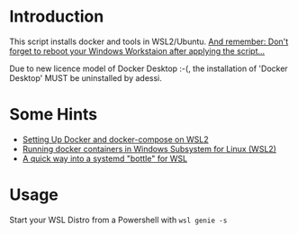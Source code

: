# Introduction
This script installs docker and tools in WSL2/Ubuntu.
<ins>And remember: Don't forget to reboot your Windows Workstaion after applying the script...</ins>

Due to new licence model of Docker Desktop :-(, the installation of 'Docker Desktop' MUST be uninstalled by adessi.

# Some Hints
- [Setting Up Docker and docker-compose on WSL2](https://niwakatech.info/en/setting-up-docker-and-docker-compose-on-wsl2/)
- [Running docker containers in Windows Subsystem for Linux (WSL2)](https://dev.to/davidkou/running-docker-in-windows-subsystem-for-linux-wsl2-1k43)
- [A quick way into a systemd "bottle" for WSL](https://github.com/arkane-systems/genie)

# Usage
Start your WSL Distro from a Powershell with `wsl genie -s`
